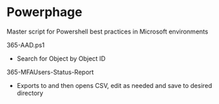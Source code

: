 # Powerphage
Master script for Powershell best practices in Microsoft environments

365-AAD.ps1
- Search for Object by Object ID

365-MFAUsers-Status-Report
- Exports to and then opens CSV, edit as needed and save to desired directory
